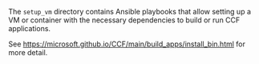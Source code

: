The `setup_vm` directory contains Ansible playbooks that allow setting up a VM or container with the necessary dependencies to build or run CCF applications.

See https://microsoft.github.io/CCF/main/build_apps/install_bin.html for more detail.